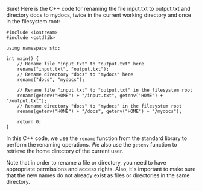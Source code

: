 Sure! Here is the C++ code for renaming the file input.txt to output.txt and directory docs to mydocs, twice in the current working directory and once in the filesystem root:
```
#include <iostream>
#include <cstdlib>

using namespace std;

int main() {
    // Rename file "input.txt" to "output.txt" here
    rename("input.txt", "output.txt");
    // Rename directory "docs" to "mydocs" here
    rename("docs", "mydocs");

    // Rename file "input.txt" to "output.txt" in the filesystem root
    rename(getenv("HOME") + "/input.txt", getenv("HOME") + "/output.txt");
    // Rename directory "docs" to "mydocs" in the filesystem root
    rename(getenv("HOME") + "/docs", getenv("HOME") + "/mydocs");

    return 0;
}
```
In this C++ code, we use the `rename` function from the standard library to perform the renaming operations. We also use the `getenv` function to retrieve the home directory of the current user.

Note that in order to rename a file or directory, you need to have appropriate permissions and access rights. Also, it's important to make sure that the new names do not already exist as files or directories in the same directory.
